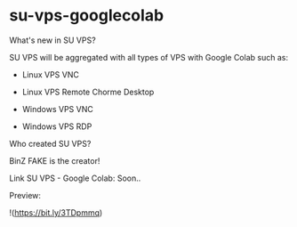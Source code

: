 # su-vps-googlecolab
What's new in SU VPS?

SU VPS will be aggregated with all types of VPS with Google Colab such as:

- Linux VPS VNC

- Linux VPS Remote Chorme Desktop

- Windows VPS VNC

- Windows VPS RDP

Who created SU VPS?

BinZ FAKE is the creator!

Link SU VPS - Google Colab: Soon..

Preview:

!(https://bit.ly/3TDpmmq)
